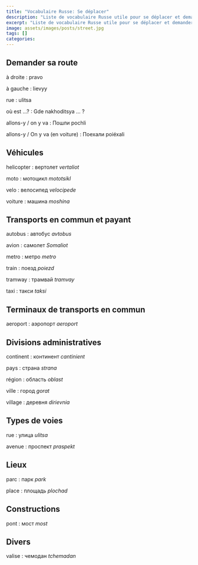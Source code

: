 ```yaml
---
title: "Vocabulaire Russe: Se déplacer"
description: "Liste de vocabulaire Russe utile pour se déplacer et demander sa route."
excerpt: "Liste de vocabulaire Russe utile pour se déplacer et demander sa route."
image: assets/images/posts/street.jpg
tags: []
categories:
---
```

## Demander sa route

à droite
: pravo

à gauche
: lievyy

rue
: ulitsa

où est ...?
: Gde nakhoditsya ... ?

allons-y / on y va
: Пошли pochli

allons-y / On y va (en voiture)
: Поехали poiéxali


## Véhicules

helicopter
: вертолет
*vertaliot*

moto
: мотоцикл
*mototsikl*

velo
: велосипед
*velocipede*

voiture
: машина
*moshina*


## Transports en commun et payant

autobus
: автобус
*avtobus*

avion
: самолет
*Somaliot*

metro
: метро
*metro*

train
: пoезд
*poiezd*

tramway
: трамвай
*tramvay*

taxi
: такси
*taksi*


## Terminaux de transports en commun

aeroport
: аэропорт
*aeroport*


## Divisions administratives

continent
: континент
*cantinient*

pays
: страна
*strana*

région
: oблacть
*oblast*

ville
: гoрoд
*gorat*

village
: деревня
*dirievnia*


## Types de voies

rue
: улицa
*ulitsa*

avenue
: пpocпeкт
*praspekt*


## Lieux

parc
: пaрк
*park*

place
: плoщaдь
*plochad*


## Constructions

pont
: мост
*most*


## Divers

valise
: чемодан
*tchemadan*
